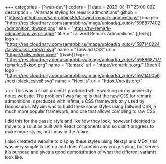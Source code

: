 +++
categories = ["web-dev"]
coders = []
date = 2020-08-17T23:00:00Z
description = "Alternate styling for remark admonitions"
github = ["https://github.com/samrobbins85/tailwind-remark-admonitions"]
image = "https://res.cloudinary.com/samrobbins/image/upload/q_auto/v1598877402/admonition_tkwgpn.png"
site = "https://tw-remark-admonitions.vercel.app/"
title = "Tailwind Remark Admonitions"
[[tech]]
logo = "https://res.cloudinary.com/samrobbins/image/upload/q_auto/v1597140224/tailwindcss_rnpshz.svg"
name = "Tailwind CSS"
url = "https://tailwindcss.com/"
[[tech]]
logo = "https://res.cloudinary.com/samrobbins/image/upload/q_auto/v1598868717/remark_y8xkpo.png"
name = "Remark"
url = "https://remark.js.org/"
[[tech]]
logo = "https://res.cloudinary.com/samrobbins/image/upload/q_auto/v1597140056/next-black_csivx6.svg"
name = "Next.js"
url = "https://nextjs.org/"

+++
This was a small project I produced while working on my university notes website. The problem I was facing is that the new CSS for remark admonitions is produced with Infima, a CSS framework only used by Docusaurus. My aim was to build these same styles using Tailwind CSS, a much more popular framework, and one that allows compiling to raw CSS.

I did this for the classic style and like how they look, however I decided to move to a solution built with React components and so didn't progress to make more styles, but I may in the future.

I also created a website to display these styles using Next.js and MDX, this was very simple to set up and doesn't contain any crazy styling, but serves it's purpose and gives a good demonstration of what the different variants look like.